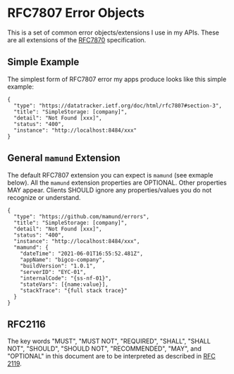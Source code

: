 # RFC7807 Error Objects


This is a set of common error objects/extensions I use in my APIs. These are all extensions of the [RFC7870](https://datatracker.ietf.org/doc/html/rfc7807) specification.

## Simple Example
The simplest form of RFC7807 error my apps produce looks like this simple example:

```
{
  "type": "https://datatracker.ietf.org/doc/html/rfc7807#section-3",
  "title": "SimpleStorage: [company]",
  "detail": "Not Found [xxx]",
  "status": "400",
  "instance": "http://localhost:8484/xxx"
}
```

## General `mamund` Extension
The default RFC7807 extension you can expect is `mamund` (see exmaple below). All the `mamund` extension properties are OPTIONAL. Other properties MAY appear. Clients SHOULD ignore any properties/values you do not recognize or understand.


```
{
  "type": "https://github.com/mamund/errors",
  "title": "SimpleStorage: [company]",
  "detail": "Not Found [xxx]",
  "status": "400",
  "instance": "http://localhost:8484/xxx",
  "mamund": {
    "dateTime": "2021-06-01T16:55:52.481Z",
    "appName": "bigco-company",
    "buildVersion": "1.0.1",
    "serverID": "EYC-01",
    "internalCode": "{ss-nf-01}",
    "stateVars": [{name:value}],
    "stackTrace": "{full stack trace}"
  }
}
```

## RFC2116
The key words "MUST", "MUST NOT", "REQUIRED", "SHALL", "SHALL NOT", "SHOULD", "SHOULD NOT", "RECOMMENDED",  "MAY", and "OPTIONAL" in this document are to be interpreted as described in [RFC 2119](https://datatracker.ietf.org/doc/html/rfc2119). 
